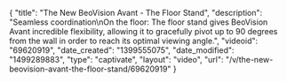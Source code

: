 {
    "title": "The New BeoVision Avant - The Floor Stand",
    "description": "Seamless coordination\nOn the floor: The floor stand gives BeoVision Avant incredible flexibility, allowing it to gracefully pivot up to 90 degrees from the wall in order to reach its optimal viewing angle.",
    "videoid": "69620919",
    "date_created": "1399555075",
    "date_modified": "1499289883",
    "type": "captivate",
    "layout": "video",
    "url": "\/v\/the-new-beovision-avant-the-floor-stand\/69620919"
}